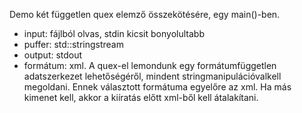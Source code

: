 Demo két független quex elemző összekötésére, egy main()-ben.

* input: fájlból olvas, stdin kicsit bonyolultabb
* puffer: std::stringstream
* output: stdout
* formátum: xml. A quex-el lemondunk egy formátumfüggetlen adatszerkezet
  lehetőségéről, mindent stringmanipulációvalkell megoldani. Ennek választott
  formátuma egyelőre az xml. Ha más kimenet kell, akkor a kiíratás előtt
  xml-ből kell átalakítani.


